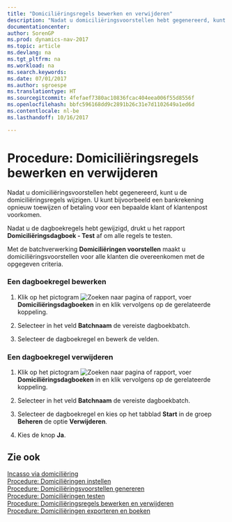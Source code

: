 ```yaml
---
title: "Domiciliëringsregels bewerken en verwijderen"
description: "Nadat u domiciliëringsvoorstellen hebt gegenereerd, kunt u de domiciliëringsregels wijzigen. U kunt bijvoorbeeld een bankrekening opnieuw toewijzen of betaling voor een bepaalde klant of klantenpost voorkomen."
documentationcenter: 
author: SorenGP
ms.prod: dynamics-nav-2017
ms.topic: article
ms.devlang: na
ms.tgt_pltfrm: na
ms.workload: na
ms.search.keywords: 
ms.date: 07/01/2017
ms.author: sgroespe
ms.translationtype: HT
ms.sourcegitcommit: 4fefaef7380ac10836fcac404eea006f55d8556f
ms.openlocfilehash: bbfc596168dd9c2891b26c31e7d1102649a1ed6d
ms.contentlocale: nl-be
ms.lasthandoff: 10/16/2017

---
```

# <a name="how-to-edit-and-delete-domiciliation-lines"></a>Procedure: Domiciliëringsregels bewerken en verwijderen
Nadat u domiciliëringsvoorstellen hebt gegenereerd, kunt u de domiciliëringsregels wijzigen. U kunt bijvoorbeeld een bankrekening opnieuw toewijzen of betaling voor een bepaalde klant of klantenpost voorkomen.  
  
 Nadat u de dagboekregels hebt gewijzigd, drukt u het rapport **Domiciliëringsdagboek - Test** af om alle regels te testen.  
  
 Met de batchverwerking **Domiciliëringen voorstellen** maakt u domiciliëringsvoorstellen voor alle klanten die overeenkomen met de opgegeven criteria.  
  
### <a name="to-edit-a-journal-line"></a>Een dagboekregel bewerken  
  
1.  Klik op het pictogram ![Zoeken naar pagina of rapport](media/ui-search/search_small.png "pictogram Zoeken naar pagina of rapport"), voer **Domiciliëringsdagboeken** in en klik vervolgens op de gerelateerde koppeling.  
  
2.  Selecteer in het veld **Batchnaam** de vereiste dagboekbatch.  
  
3.  Selecteer de dagboekregel en bewerk de velden.  
  
### <a name="to-delete-a-journal-line"></a>Een dagboekregel verwijderen  
  
1.  Klik op het pictogram ![Zoeken naar pagina of rapport](media/ui-search/search_small.png "pictogram Zoeken naar pagina of rapport"), voer **Domiciliëringsdagboeken** in en klik vervolgens op de gerelateerde koppeling.  
  
2.  Selecteer in het veld **Batchnaam** de vereiste dagboekbatch.  
  
3.  Selecteer de dagboekregel en kies op het tabblad **Start** in de groep **Beheren** de optie **Verwijderen**.  
  
4.  Kies de knop **Ja**.  
  
## <a name="see-also"></a>Zie ook  
 [Incasso via domiciliëring](direct-debit-using-domiciliation.md)   
 [Procedure: Domiciliëringen instellen](how-to-set-up-domiciliations.md)   
 [Procedure: Domiciliëringsvoorstellen genereren](how-to-generate-domiciliation-suggestions.md)   
 [Procedure: Domiciliëringen testen](how-to-test-domiciliations.md)   
 [Procedure: Domiciliëringsregels bewerken en verwijderen]()   
 [Procedure: Domiciliëringen exporteren en boeken](how-to-export-and-post-domiciliations.md)
